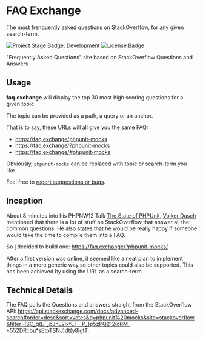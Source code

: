 # FAQ Exchange

The most frenquently asked questions on StackOverflow, for any given search-term.

[![Project Stage Badge: Development]][Project Stage Page]
[![License Badge]][GPL-3.0+]

"Frequently Asked Questions" site based on StackOverflow Questions and Answers

## Usage 

**faq.exchange** will display the top 30 most high scoring questions for a given topic.

The topic can be provided as a path, a query or an anchor.

That is to say, these URLs will all give you the same FAQ:

- https://faq.exchange/phpunit-mocks
- https://faq.exchange/?phpunit-mocks
- https://faq.exchange/#phpunit-mocks

Obviously, `phpunit-mocks` can be replaced with topic or search-term you like.

Feel free to [report suggestions or bugs][issues-url].

## Inception

About 8 minutes into his PHPNW12 Talk [The State of PHPUnit][state-of-phpunit], [Volker Dusch][volker-dusch] mentioned that there is a lot of stuff on StackOverflow that answer all the common questions.
He also states that he would be really happy if someone would take the time to compile them into a FAQ.

So [I][Potherca] decided to build one: https://faq.exchange/?phpunit-mocks/

After a first version was online, it seemed like a neat plan to implement things in a more generic way so other topics could also be supported. This has been achieved by using the URL as a search-term.

## Technical Details

The FAQ pulls the Questions and answers straight from the StackOverflow API:
https://api.stackexchange.com/docs/advanced-search#order=desc&sort=votes&q=phpunit%20mocks&site=stackoverflow&filter=!SC_g(LT_pJnL2lxfET--P_)p5zPQ212ioRM-*552DRcbu*sEtpTSNJ)dt(y8IgtT.

[GPL-3.0+]: ./LICENSE
[issues-url]: https://github.com/potherca/faq.exchange/issues/new
[License Badge]: https://img.shields.io/badge/License-GPL--3.0%2B-lightgray.svg
[Potherca]: https://pother.ca/
[Project Stage Badge: Development]: https://img.shields.io/badge/Project%20Stage-Development-yellowgreen.svg
[Project Stage Page]: https://bl.ocks.org/potherca/raw/a2ae67caa3863a299ba0/
[state-of-phpunit]: https://www.phpnw.org.uk/talk/the-state-of-phpunit/
[volker-dusch]: https://twitter.com/__edorian
